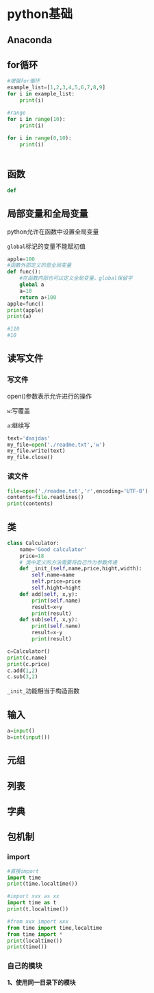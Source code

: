 # python基础

## Anaconda



## for循环

```python
#增强for循环
example_list=[1,2,3,4,5,6,7,8,9]
for i in example_list:
    print(i)
```

```python
#range
for i in range(10):
    print(i)
    
for i in range(0,10):
    print(i)
    
```

## 函数

```python
def
```

## 局部变量和全局变量

python允许在函数中设置全局变量

`global`标记的变量不能赋初值

```python
apple=100
#函数外部定义的是全局变量
def func():
    #在函数内部也可以定义全局变量，global保留字
    global a 
    a=10
    return a+100
apple=func()
print(apple)
print(a)

#110
#10
```

## 读写文件

### 写文件

open()参数表示允许进行的操作

`w`:写覆盖

`a`:继续写

```python
text='dasjdas'
my_file=open('./readme.txt','w')
my_file.write(text)
my_file.close()
```

### 读文件

```python
file=open('./readme.txt','r',encoding='UTF-8')
contents=file.readlines()
print(contents)
```

## 类

```python
class Calculator:
    name='Good calculator'
    price=18
    # 类中定义的方法需要将自己作为参数传递
    def _init_(self,name,price,hight,width):
        self.name=name
        self.price=price
        self.hight=hight
    def add(self, x,y):
        print(self.name)
        result=x+y
        print(result)
    def sub(self, x,y):
        print(self.name)
        result=x-y
        print(result)

c=Calculator()
print(c.name)
print(c.price)
c.add(1,2)
c.sub(3,2)
```

`_init_`功能相当于构造函数

## 输入

```python
a=input()
b=int(input())
```

## 元组



## 列表



## 字典



## 包机制

### import

```python
#直接import
import time
print(time.localtime())
```

```python
#import xxx as xx
import time as t
print(t.localtime())
```

```python
#from xxx import xxx
from time import time,localtime
from time import *
print(localtime())
print(time())
```

### 自己的模块

**1、使用同一目录下的模块**



